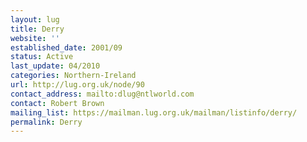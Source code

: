```yaml
---
layout: lug
title: Derry
website: ''
established_date: 2001/09
status: Active
last_update: 04/2010
categories: Northern-Ireland
url: http://lug.org.uk/node/90
contact_address: mailto:dlug@ntlworld.com
contact: Robert Brown
mailing_list: https://mailman.lug.org.uk/mailman/listinfo/derry/
permalink: Derry
---
```

